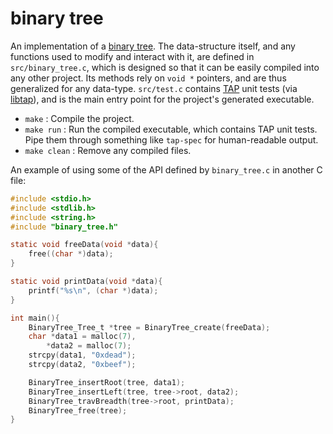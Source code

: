 # binary tree
An implementation of a [binary tree](http://en.wikipedia.org/wiki/Binary_tree). The
data-structure itself, and any functions used to modify and interact with it, are defined in
`src/binary_tree.c`, which is designed so that it can be easily compiled into any other project. Its methods
rely on `void *` pointers, and are thus generalized for any data-type. `src/test.c` contains
[TAP](http://testanything.org/) unit tests (via [libtap](https://github.com/zorgnax/libtap)), and is the main entry
point for the project's generated executable.

 * `make` : Compile the project.
 * `make run` : Run the compiled executable, which contains TAP unit tests. Pipe them through something like
   `tap-spec` for human-readable output.
 * `make clean` : Remove any compiled files.

An example of using some of the API defined by `binary_tree.c` in another C file:

```c
#include <stdio.h>
#include <stdlib.h>
#include <string.h>
#include "binary_tree.h"

static void freeData(void *data){
	free((char *)data);
}

static void printData(void *data){
	printf("%s\n", (char *)data);
}

int main(){
	BinaryTree_Tree_t *tree = BinaryTree_create(freeData);
	char *data1 = malloc(7),
		*data2 = malloc(7);
	strcpy(data1, "0xdead");
	strcpy(data2, "0xbeef");

	BinaryTree_insertRoot(tree, data1);
	BinaryTree_insertLeft(tree, tree->root, data2);
	BinaryTree_travBreadth(tree->root, printData);
	BinaryTree_free(tree);
}
```
